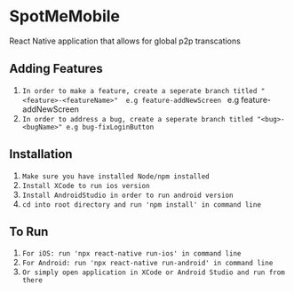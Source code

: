 # SpotMeMobile
React Native application that allows for global p2p transcations 

## Adding Features
1. ```In order to make a feature, create a seperate branch titled "<feature>-<featureName>"  e.g feature-addNewScreen ``` e.g feature-addNewScreen
2. ```In order to address a bug, create a seperate branch titled "<bug>-<bugName>" e.g bug-fixLoginButton ```


## Installation
1. ``` Make sure you have installed Node/npm installed ```
2. ``` Install XCode to run ios version ```
3. ``` Install AndroidStudio in order to run android version ```
4. ``` cd into root directory and run 'npm install' in command line ```


## To Run
1. ``` For iOS: run 'npx react-native run-ios' in command line ```
2. ``` For Android: run 'npx react-native run-android' in command line ```
3. ``` Or simply open application in XCode or Android Studio and run from there ```


